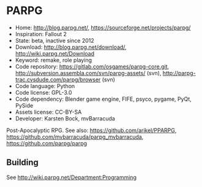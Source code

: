 # PARPG

- Home: http://blog.parpg.net/, https://sourceforge.net/projects/parpg/
- Inspiration: Fallout 2
- State: beta, inactive since 2012
- Download: http://blog.parpg.net/download/, http://wiki.parpg.net/Download
- Keyword: remake, role playing
- Code repository: https://gitlab.com/osgames/parpg-core.git, http://subversion.assembla.com/svn/parpg-assets/ (svn), http://parpg-trac.cvsdude.com/parpg/browser (svn)
- Code language: Python
- Code license: GPL-3.0
- Code dependency: Blender game engine, FIFE, psyco, pygame, PyQt, PySide
- Assets license: CC-BY-SA
- Developer: Karsten Bock, mvBarracuda

Post-Apocalyptic RPG.
See also: https://github.com/arikel/PPARPG, https://github.com/mvbarracuda/parpg_mvbarracuda, https://github.com/parpg/parpg

## Building

See <http://wiki.parpg.net/Department:Programming>

